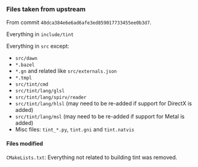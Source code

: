 ### Files taken from upstream

From commit `40dca384e6e6ad6afe3ed859017733455ee0b3d7`.

Everything in `include/tint`

Everything in `src` except:
- `src/dawn`
- `*.bazel`
- `*.gn` and related like `src/externals.json`
- `*.tmpl`
- `src/tint/cmd`
- `src/tint/lang/glsl`
- `src/tint/lang/spirv/reader`
- `src/tint/lang/hlsl` (may need to be re-added if support for DirectX is added)
- `src/tint/lang/msl` (may need to be re-added if support for Metal is added)
- Misc files: `tint_*.py`, `tint.gni` and `tint.natvis`

#### Files modified

`CMakeLists.txt`: Everything not related to building tint was removed.
